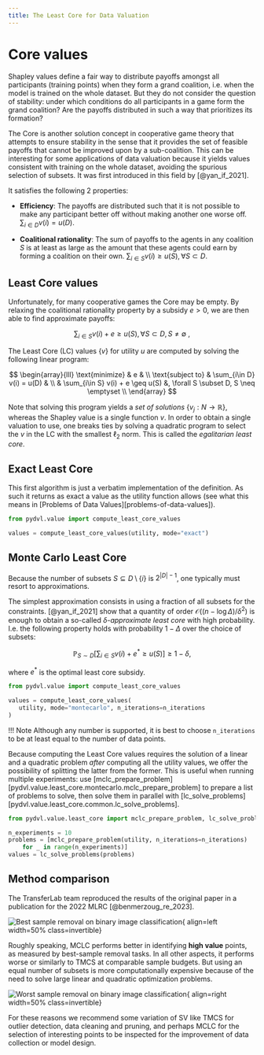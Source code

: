 ```yaml
---
title: The Least Core for Data Valuation
---
```


# Core values

Shapley values define a fair way to distribute payoffs amongst all participants
(training points) when they form a grand coalition, i.e. when the model is
trained on the whole dataset. But they do not consider the question of
stability: under which conditions do all participants in a game form the grand
coalition? Are the payoffs distributed in such a way that prioritizes its
formation?

The Core is another solution concept in cooperative game theory that attempts to
ensure stability in the sense that it provides the set of feasible payoffs that
cannot be improved upon by a sub-coalition. This can be interesting for some
applications of data valuation because it yields values consistent with training
on the whole dataset, avoiding the spurious selection of subsets. It was first
introduced in this field by [@yan_if_2021].

It satisfies the following 2 properties:

- **Efficiency**:
  The payoffs are distributed such that it is not possible to make any
  participant better off without making another one worse off.
  $\sum_{i \in D} v(i) = u(D).$

- **Coalitional rationality**:
  The sum of payoffs to the agents in any coalition $S$ is at least as large as
  the amount that these agents could earn by forming a coalition on their own.
  $\sum_{i \in S} v(i) \geq u(S), \forall S \subset D.$

## Least Core values

Unfortunately, for many cooperative games the Core may be empty. By relaxing the
coalitional rationality property by a subsidy $e \gt 0$, we are then able to
find approximate payoffs:

$$
\sum_{i\in S} v(i) + e \geq u(S), \forall S \subset D, S \neq \emptyset \
,$$

The Least Core (LC) values $\{v\}$ for utility $u$ are computed by solving the
following linear program:

$$
\begin{array}{lll}
\text{minimize} & e & \\
\text{subject to} & \sum_{i\in D} v(i) = u(D) & \\
& \sum_{i\in S} v(i) + e \geq u(S) &, \forall S \subset D, S \neq \emptyset  \\
\end{array}
$$

Note that solving this program yields a _set of solutions_ $\{v_j:N \rightarrow
\mathbb{R}\}$, whereas the Shapley value is a single function $v$. In order to
obtain a single valuation to use, one breaks ties by solving a quadratic program
to select the $v$ in the LC with the smallest $\ell_2$ norm. This is called the
_egalitarian least core_.

## Exact Least Core

This first algorithm is just a verbatim implementation of the definition.
As such it returns as exact a value as the utility function allows
(see what this means in [Problems of Data Values][problems-of-data-values]).

```python
from pydvl.value import compute_least_core_values

values = compute_least_core_values(utility, mode="exact")
```

## Monte Carlo Least Core

Because the number of subsets $S \subseteq D \setminus \{i\}$ is
$2^{ | D | - 1 }$, one typically must resort to approximations.

The simplest approximation consists in using a fraction of all subsets for the
constraints. [@yan_if_2021] show that a quantity of order
$\mathcal{O}((n - \log \Delta ) / \delta^2)$ is enough to obtain a so-called
$\delta$-*approximate least core* with high probability. I.e. the following
property holds with probability $1-\Delta$ over the choice of subsets:

$$
\mathbb{P}_{S\sim D}\left[\sum_{i\in S} v(i) + e^{*} \geq u(S)\right]
\geq 1 - \delta,
$$

where $e^{*}$ is the optimal least core subsidy.

```python
from pydvl.value import compute_least_core_values

values = compute_least_core_values(
   utility, mode="montecarlo", n_iterations=n_iterations
)
```

!!! Note
    Although any number is supported, it is best to choose `n_iterations` to be
    at least equal to the number of data points.

Because computing the Least Core values requires the solution of a linear and a
quadratic problem *after* computing all the utility values, we offer the
possibility of splitting the latter from the former. This is useful when running
multiple experiments: use
[mclc_prepare_problem][pydvl.value.least_core.montecarlo.mclc_prepare_problem] to prepare a
list of problems to solve, then solve them in parallel with
[lc_solve_problems][pydvl.value.least_core.common.lc_solve_problems].

```python
from pydvl.value.least_core import mclc_prepare_problem, lc_solve_problems

n_experiments = 10
problems = [mclc_prepare_problem(utility, n_iterations=n_iterations)
    for _ in range(n_experiments)]
values = lc_solve_problems(problems)
```

## Method comparison

The TransferLab team reproduced the results of the original paper in a
publication for the 2022 MLRC [@benmerzoug_re_2023].

![Best sample removal on binary image
classification](img/mclc-best-removal-10k-natural.svg){ align=left width=50% class=invertible}

Roughly speaking, MCLC performs better in identifying **high value** points, as
measured by best-sample removal tasks. In all other aspects, it performs worse
or similarly to TMCS at comparable sample budgets. But using an equal number of
subsets is more computationally expensive because of the need to solve large
linear and quadratic optimization problems.


![Worst sample removal on binary image
classification](img/mclc-worst-removal-10k-natural.svg){ align=right width=50% class=invertible}

For these reasons we recommend some variation of SV like TMCS for outlier
detection, data cleaning and pruning, and perhaps MCLC for the selection of
interesting points to be inspected for the improvement of data collection or
model design.

